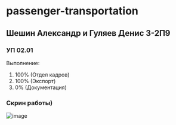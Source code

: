 # passenger-transportation

## Шешин Александр и Гуляев Денис 3-2П9
### УП 02.01
Выполнение:
1. 100% (Отдел кадров) 
2. 100% (Экспорт)
3. 0% (Документация)

### Скрин работы)
![image](https://user-images.githubusercontent.com/98121690/207137133-3f3dcab7-aa8d-4a31-be3a-7af8f3b2da56.png)
